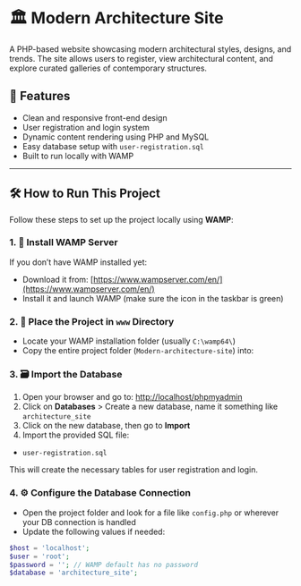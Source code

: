 # 🏛️ Modern Architecture Site

A PHP-based website showcasing modern architectural styles, designs, and trends. The site allows users to register, view architectural content, and explore curated galleries of contemporary structures.

## 🚀 Features

- Clean and responsive front-end design
- User registration and login system
- Dynamic content rendering using PHP and MySQL
- Easy database setup with `user-registration.sql`
- Built to run locally with WAMP

---

## 🛠️ How to Run This Project

Follow these steps to set up the project locally using **WAMP**:

### 1. 🔧 Install WAMP Server

If you don’t have WAMP installed yet:

- Download it from: [https://www.wampserver.com/en/](https://www.wampserver.com/en/)
- Install it and launch WAMP (make sure the icon in the taskbar is green)

### 2. 📁 Place the Project in `www` Directory

- Locate your WAMP installation folder (usually `C:\wamp64\`)
- Copy the entire project folder (`Modern-architecture-site`) into:
  

### 3. 🗃️ Import the Database

1. Open your browser and go to: [http://localhost/phpmyadmin](http://localhost/phpmyadmin)
2. Click on **Databases** > Create a new database, name it something like `architecture_site`
3. Click on the new database, then go to **Import**
4. Import the provided SQL file:
 - `user-registration.sql`

This will create the necessary tables for user registration and login.

### 4. ⚙️ Configure the Database Connection

- Open the project folder and look for a file like `config.php` or wherever your DB connection is handled
- Update the following values if needed:

```php
$host = 'localhost';
$user = 'root';
$password = ''; // WAMP default has no password
$database = 'architecture_site';
